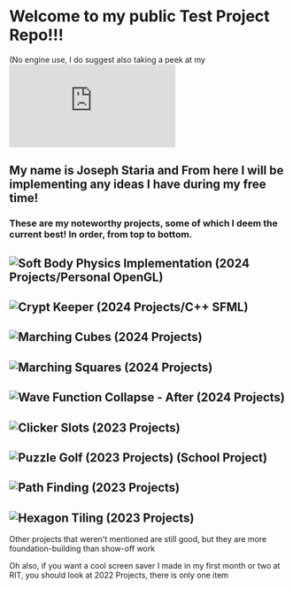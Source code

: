# Welcome to my public Test Project Repo!!! 
(No engine use, I do suggest also taking a peek at my ![Unity repo](https://github.com/Jstaria/UnityProjects/blob/main/README.md)

## My name is Joseph Staria and From here I will be implementing any ideas I have during my free time!

### These are my noteworthy projects, some of which I deem the current best! In order, from top to bottom.

## ![Soft Body Physics Implementation (2024 Projects/Personal OpenGL)](https://github.com/Jstaria/TestProjects/tree/main/2024%20Projects/OpenGL%20-%20Personal/SoftBody#readme)

## ![Crypt Keeper (2024 Projects/C++ SFML)](https://github.com/Jstaria/TestProjects/tree/main/2024%20Projects/C%2B%2B%20SFML/SFML_Projects#readme)

## ![Marching Cubes (2024 Projects)](https://github.com/Jstaria/TestProjects/tree/main/2024%20Projects/MarchingCubes#readme)

## ![Marching Squares (2024 Projects)](https://github.com/Jstaria/TestProjects/tree/main/2024%20Projects/MarchingSquares#readme)

## ![Wave Function Collapse - After (2024 Projects)](https://github.com/Jstaria/TestProjects/tree/main/2024%20Projects/WaveCollapse%20-%20After#readme)

## ![Clicker Slots (2023 Projects)](https://github.com/Jstaria/TestProjects/tree/main/2023%20Projects/ClickerSlots#readme)

## ![Puzzle Golf (2023 Projects) (School Project)](https://github.com/Jstaria/TestProjects/tree/main/2023%20Projects/PuzzleGolf_TeamB#readme)

## ![Path Finding (2023 Projects)](https://github.com/Jstaria/TestProjects/tree/main/2023%20Projects/PathFinding#readme)

## ![Hexagon Tiling (2023 Projects)](https://github.com/Jstaria/TestProjects/tree/main/2023%20Projects/HexagonTiling#readme)

Other projects that weren't mentioned are still good, but they are more foundation-building than show-off work

Oh also, if you want a cool screen saver I made in my first month or two at RIT, you should look at 2022 Projects, there is only one item
